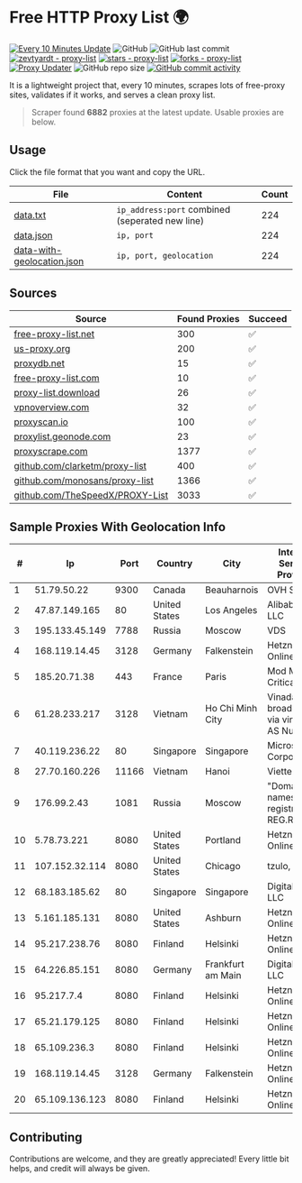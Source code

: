 
# Free HTTP Proxy List 🌍

[![Every 10 Minutes Update](https://github.com/mertguvencli/http-proxy-list/actions/workflows/main.yml/badge.svg?branch=main)](https://github.com/mertguvencli/http-proxy-list/actions/workflows/main.yml)
![GitHub](https://img.shields.io/github/license/mertguvencli/http-proxy-list)
![GitHub last commit](https://img.shields.io/github/last-commit/mertguvencli/http-proxy-list)
[![zevtyardt - proxy-list](https://img.shields.io/static/v1?label=zevtyardt&message=proxy-list&color=blue&logo=github)](https://github.com/zevtyardt/proxy-list "Go to GitHub repo")
[![stars - proxy-list](https://img.shields.io/github/stars/zevtyardt/proxy-list?style=social)](https://github.com/zevtyardt/proxy-list)
[![forks - proxy-list](https://img.shields.io/github/forks/zevtyardt/proxy-list?style=social)](https://github.com/zevtyardt/proxy-list)
[![Proxy Updater](https://github.com/zevtyardt/proxy-list/workflows/Proxy%20Updater/badge.svg)](https://github.com/zevtyardt/proxy-list/actions?query=workflow:"Proxy+Updater")
![GitHub repo size](https://img.shields.io/github/repo-size/zevtyardt/proxy-list)
[![GitHub commit activity](https://img.shields.io/github/commit-activity/m/zevtyardt/proxy-list?logo=commits)](https://github.com/zevtyardt/proxy-list/commits/main)

It is a lightweight project that, every 10 minutes, scrapes lots of free-proxy sites, validates if it works, and serves a clean proxy list.

> Scraper found **6882** proxies at the latest update. Usable proxies are below.

## Usage

Click the file format that you want and copy the URL.

|File|Content|Count|
|----|-------|-----|
|[data.txt](https://raw.githubusercontent.com/mertguvencli/http-proxy-list/main/proxy-list/data.txt)|`ip_address:port` combined (seperated new line)|224|
|[data.json](https://raw.githubusercontent.com/mertguvencli/http-proxy-list/main/proxy-list/data.json)|`ip, port`|224|
|[data-with-geolocation.json](https://raw.githubusercontent.com/mertguvencli/http-proxy-list/main/proxy-list/data-with-geolocation.json)|`ip, port, geolocation`|224|

## Sources

|Source|Found Proxies|Succeed|
|------|-------------|-------|
|[free-proxy-list.net](https://free-proxy-list.net)|300|✅|
|[us-proxy.org](https://www.us-proxy.org)|200|✅|
|[proxydb.net](http://proxydb.net)|15|✅|
|[free-proxy-list.com](https://free-proxy-list.com/?page=&port=&type%5B%5D=http&type%5B%5D=https&up_time=0&search=Search)|10|✅|
|[proxy-list.download](https://www.proxy-list.download/HTTP)|26|✅|
|[vpnoverview.com](https://vpnoverview.com/privacy/anonymous-browsing/free-proxy-servers)|32|✅|
|[proxyscan.io](https://www.proxyscan.io)|100|✅|
|[proxylist.geonode.com](https://proxylist.geonode.com/api/proxy-list?limit=300&page=1&sort_by=lastChecked&sort_type=desc&protocols=http,https)|23|✅|
|[proxyscrape.com](https://api.proxyscrape.com/v2/?request=displayproxies&protocol=http&timeout=10000&country=all&ssl=all&anonymity=all)|1377|✅|
|[github.com/clarketm/proxy-list](https://raw.githubusercontent.com/clarketm/proxy-list/master/proxy-list-raw.txt)|400|✅|
|[github.com/monosans/proxy-list](https://raw.githubusercontent.com/monosans/proxy-list/main/proxies/http.txt)|1366|✅|
|[github.com/TheSpeedX/PROXY-List](https://raw.githubusercontent.com/TheSpeedX/PROXY-List/master/http.txt)|3033|✅|


## Sample Proxies With Geolocation Info

|#|Ip|Port|Country|City|Internet Service Provider|
|-|--|----|-------|----|-------------------------|
|1|51.79.50.22|9300|Canada|Beauharnois|OVH SAS|
|2|47.87.149.165|80|United States|Los Angeles|Alibaba.com LLC|
|3|195.133.45.149|7788|Russia|Moscow|VDS|
|4|168.119.14.45|3128|Germany|Falkenstein|Hetzner Online GmbH|
|5|185.20.71.38|443|France|Paris|Mod Mission Critical LLC|
|6|61.28.233.217|3128|Vietnam|Ho Chi Minh City|Vinadata broadcast via vinagame AS Number|
|7|40.119.236.22|80|Singapore|Singapore|Microsoft Corporation|
|8|27.70.160.226|11166|Vietnam|Hanoi|Viettel Group|
|9|176.99.2.43|1081|Russia|Moscow|"Domain names registrar REG.RU", Ltd|
|10|5.78.73.221|8080|United States|Portland|Hetzner Online GmbH|
|11|107.152.32.114|8080|United States|Chicago|tzulo, inc.|
|12|68.183.185.62|80|Singapore|Singapore|DigitalOcean, LLC|
|13|5.161.185.131|8080|United States|Ashburn|Hetzner Online GmbH|
|14|95.217.238.76|8080|Finland|Helsinki|Hetzner Online GmbH|
|15|64.226.85.151|8080|Germany|Frankfurt am Main|DigitalOcean, LLC|
|16|95.217.7.4|8080|Finland|Helsinki|Hetzner Online GmbH|
|17|65.21.179.125|8080|Finland|Helsinki|Hetzner Online GmbH|
|18|65.109.236.3|8080|Finland|Helsinki|Hetzner Online GmbH|
|19|168.119.14.45|3128|Germany|Falkenstein|Hetzner Online GmbH|
|20|65.109.136.123|8080|Finland|Helsinki|Hetzner Online GmbH|



## Contributing

Contributions are welcome, and they are greatly appreciated! Every
little bit helps, and credit will always be given.

